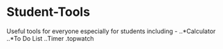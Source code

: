 # Student-Tools
Useful tools for everyone especially for students including - 
..*Calculator
..*To Do List
..Timer
.topwatch
